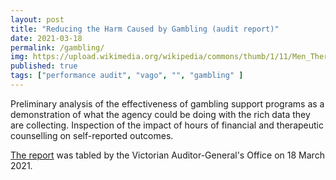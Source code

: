 ```yaml
---
layout: post
title: "Reducing the Harm Caused by Gambling (audit report)"
date: 2021-03-18
permalink: /gambling/
img: https://upload.wikimedia.org/wikipedia/commons/thumb/1/11/Men_Therapy_Group_-_Scene_from_eMANcipation.jpg/960px-Men_Therapy_Group_-_Scene_from_eMANcipation.jpg
published: true
tags: ["performance audit", "vago", "", "gambling" ]
---
```


Preliminary analysis of the effectiveness of gambling support programs as a demonstration of what the agency could be doing with the rich data they are collecting. Inspection of the impact of hours of financial and therapeutic counselling on self-reported outcomes.

[The report](https://www.audit.vic.gov.au/report/reducing-harm-caused-gambling) was tabled by the Victorian Auditor-General's Office on 18 March 2021.

